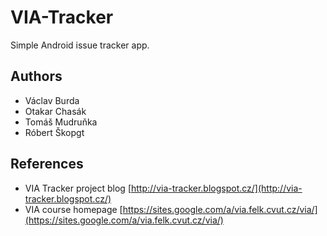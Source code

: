 # VIA-Tracker
Simple Android issue tracker app.

## Authors
* Václav Burda
* Otakar Chasák
* Tomáš Mudruňka
* Róbert Škopgt

## References
* VIA Tracker project blog [http://via-tracker.blogspot.cz/](http://via-tracker.blogspot.cz/)
* VIA course homepage [https://sites.google.com/a/via.felk.cvut.cz/via/](https://sites.google.com/a/via.felk.cvut.cz/via/)
